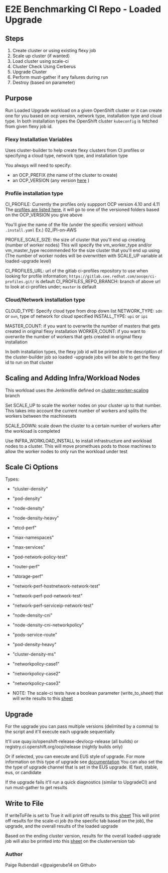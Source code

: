 # E2E Benchmarking CI Repo - Loaded Upgrade

## Steps
1. Create cluster or using existing flexy job
2. Scale up cluster (if wanted)
3. Load cluster using scale-ci
4. Cluster Check Using Cerberus
5. Upgrade Cluster 
6. Perform must-gather if any failures during run
7. Destroy (based on parameter)

## Purpose
Run Loaded Upgrade workload on a given OpenShift cluster or it can create one for you based on ocp version, network type, installation type and cloud type. 
In both installation types the OpenShift cluster `kubeconfig` is fetched from given flexy job id.


### Flexy Installation Variables
Uses cluster-builder to help create flexy clusters from CI profiles or specifying a cloud type, network type, and
 installation type
 
 You always will need to specify:
 * an OCP_PREFIX (the name of the cluster to create)
 * an OCP_VERSION (any version [here](https://openshift-release.apps.ci.l2s4.p1.openshiftapps.com/) )


### Profile installation type  
CI_PROFILE: Currently the profiles only suppport OCP version 4.10 and 4.11
The [profiles are listed here](https://gitlab.cee.redhat.com/aosqe/ci-profiles/-/tree/master/scale-ci), it will go to
 one of the versioned folders based on the OCP_VERSION you give above
 
You'll give the name of the file (under the specific version) without `.install.yaml`
Ex.) 02_IPI-on-AWS 

PROFILE_SCALE_SIZE: the size of cluster that you'll end up creating (number of worker nodes)
This will specify the vm_worker_type and/or vm_master_type recommended for the size cluster that you'll end up using
(The number of worker nodes will be overwritten with SCALE_UP variable at loaded-upgrade level)

CI_PROFILES_URL: url of the gitlab ci-profiles repository to use when looking for profile information; `https://gitlab.cee.redhat.com/aosqe/ci-profiles.git/` is default
CI_PROFILES_REPO_BRANCH: branch of above url to look at ci-profiles under; `master` is default

### Cloud/Network installation type  
CLOUD_TYPE: Specify cloud type from drop down list
NETWORK_TYPE: `sdn` or `ovn`, type of network for cloud specified 
INSTALL_TYPE: `upi` or `ipi` 

MASTER_COUNT: if you want to overwrite the number of masters that gets created in original flexy installation
WORKER_COUNT: if you want to overwrite the number of workers that gets created in original flexy installation

In both installation types, the flexy job id will be printed to the description of the cluster-builder job so loaded
-upgrade jobs will be able to get the flexy id to run on that cluster


## Scaling and Adding Infra/Workload Nodes

This workload uses the Jenkinsfile defined on [cluster-worker-scaling](https://github.com/openshift-qe/ocp-qe-perfscale-ci/tree/cluster-workers-scaling) branch

Set SCALE_UP to scale the worker nodes on your cluster up to that number. This takes into account the current number of workers and splits the workers between the machinesets 

SCALE_DOWN: scale down the cluster to a certain number of workers after the workload is completed 

Use INFRA_WORKLOAD_INSTALL to install infrastructure and workload nodes to a cluster. This will move promethues pods to those machines to allow the worker nodes to only run the workload under test 


## Scale Ci Options
Types: 
* "cluster-density"
* "pod-density"
* "node-density"
* "node-density-heavy"
* "etcd-perf"
* "max-namespaces"
* "max-services"
* "pod-network-policy-test"
* "router-perf"
* "storage-perf"
* "network-perf-hostnetwork-network-test"
* "network-perf-pod-network-test"
* "network-perf-serviceip-network-test"
* "node-density-cni"
* "node-density-cni-networkpolicy"
* "pods-service-route"
* "pod-density-heavy"
* "cluster-density-ms"
* "networkpolicy-case1"
* "networkpolicy-case2"
* "networkpolicy-case3"


* NOTE: The scale-ci tests have a boolean parameter (write_to_sheet) that will write results to this [sheet](https://docs.google.com/spreadsheets/d/1uiKGYQyZ7jxchZRU77lsINpa23HhrFWjphsqGjTD-u4/edit?usp=sharing) 

## Upgrade

For the upgrade you can pass multiple versions (delimited by a comma) to the script and it'll execute each upgrade sequentially


It'll use quay.io/openshift-release-dev/ocp-release (all builds) or registry.ci.openshift.org/ocp/release (nightly builds only)

Or if selected, you can execute and EUS style of upgrade. For more information on this type of upgrade see [documentation](https://docs.openshift.com/container-platform/4.9/updating/preparing-eus-eus-upgrade.html)
You can also set the the type of upgrade channel that is set in the EUS upgrade. IE fast, stable, eus, or candidate 

If the upgrade fails it'll run a quick diagnostics (similar to UpgradeCI) and run must-gather to get results



## Write to File

If writeToFile is set to True it will print off results to this [sheet](https://docs.google.com/spreadsheets/d/1uiKGYQyZ7jxchZRU77lsINpa23HhrFWjphsqGjTD-u4/edit?usp=sharing) 
This will print off results for the scale-ci job (to the specific tab based on the job), the upgrade, and the overall results of the loaded upgrade 

Based on the ending cluster version, results for the overall loaded-upgrade job will also be printed into this [sheet](https://docs.google.com/spreadsheets/d/1yqQxAxLcYEF-VHlQ_KDLs8NOFsRLb4R8V2UM9VFaRBI/edit?ouid=100476695391511856299&usp=sheets_home&ths=true) on the clusterversion tab  


### Author
Paige Rubendall <@paigerube14 on Github>


